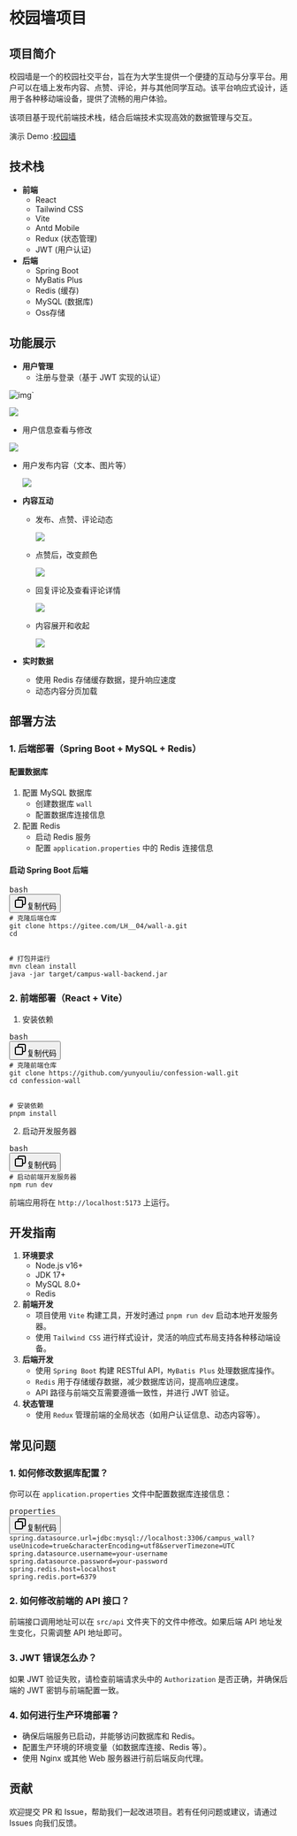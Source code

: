 # 校园墙项目

## 项目简介

校园墙是一个的校园社交平台，旨在为大学生提供一个便捷的互动与分享平台。用户可以在墙上发布内容、点赞、评论，并与其他同学互动。该平台响应式设计，适用于各种移动端设备，提供了流畅的用户体验。

该项目基于现代前端技术栈，结合后端技术实现高效的数据管理与交互。

演示 Demo :[校园墙](https://www.flawless.uno/)

## 技术栈

* **前端**
  * React
  * Tailwind CSS
  * Vite
  * Antd Mobile
  * Redux (状态管理)
  * JWT (用户认证)
* **后端**
  * Spring Boot
  * MyBatis Plus
  * Redis (缓存)
  * MySQL (数据库)
  * Oss存储

## 功能展示

* **用户管理**
  * 注册与登录（基于 JWT 实现的认证）

![img](./docs/QQ截图20250206162630.png)`

![](./docs/QQ截图20250206162640.png)

* 用户信息查看与修改

![](./docs/QQ截图20250206162607.png)

* 用户发布内容（文本、图片等）

  ![](./docs/QQ截图20250206162554.png)
* **内容互动**

  * 发布、点赞、评论动态

    ![](./docs/QQ截图20250206164625.png)
  * 点赞后，改变颜色

    ![](./docs/QQ截图20250206161417.png)
  * 回复评论及查看评论详情

    ![](./docs/QQ截图20250206162016.png)
  * 内容展开和收起

    ![](./docs/QQ截图20250206164656.png)
* **实时数据**

  * 使用 Redis 存储缓存数据，提升响应速度
  * 动态内容分页加载

## 部署方法

### 1. 后端部署（Spring Boot + MySQL + Redis）

#### 配置数据库

1. 配置 MySQL 数据库
   * 创建数据库 `wall`
   * 配置数据库连接信息
2. 配置 Redis
   * 启动 Redis 服务
   * 配置 `application.properties` 中的 Redis 连接信息

#### 启动 Spring Boot 后端

<pre class="!overflow-visible"><div class="contain-inline-size rounded-md border-[0.5px] border-token-border-medium relative bg-token-sidebar-surface-primary dark:bg-gray-950"><div class="flex items-center text-token-text-secondary px-4 py-2 text-xs font-sans justify-between rounded-t-md h-9 bg-token-sidebar-surface-primary dark:bg-token-main-surface-secondary select-none">bash</div><div class="sticky top-9 md:top-[5.75rem]"><div class="absolute bottom-0 right-2 flex h-9 items-center"><div class="flex items-center rounded bg-token-sidebar-surface-primary px-2 font-sans text-xs text-token-text-secondary dark:bg-token-main-surface-secondary"><span class="" data-state="closed"><button class="flex gap-1 items-center select-none py-1"><svg width="24" height="24" viewBox="0 0 24 24" fill="none" xmlns="http://www.w3.org/2000/svg" class="icon-sm"><path fill-rule="evenodd" clip-rule="evenodd" d="M7 5C7 3.34315 8.34315 2 10 2H19C20.6569 2 22 3.34315 22 5V14C22 15.6569 20.6569 17 19 17H17V19C17 20.6569 15.6569 22 14 22H5C3.34315 22 2 20.6569 2 19V10C2 8.34315 3.34315 7 5 7H7V5ZM9 7H14C15.6569 7 17 8.34315 17 10V15H19C19.5523 15 20 14.5523 20 14V5C20 4.44772 19.5523 4 19 4H10C9.44772 4 9 4.44772 9 5V7ZM5 9C4.44772 9 4 9.44772 4 10V19C4 19.5523 4.44772 20 5 20H14C14.5523 20 15 19.5523 15 19V10C15 9.44772 14.5523 9 14 9H5Z" fill="currentColor"></path></svg>复制代码</button></span></div></div></div><div class="overflow-y-auto p-4" dir="ltr"><code class="!whitespace-pre hljs language-bash"># 克隆后端仓库
git clone https://gitee.com/LH__04/wall-a.git
cd 


# 打包并运行
mvn clean install
java -jar target/campus-wall-backend.jar
</code></div></div></pre>

### 2. 前端部署（React + Vite）

1. 安装依赖

<pre class="!overflow-visible"><div class="contain-inline-size rounded-md border-[0.5px] border-token-border-medium relative bg-token-sidebar-surface-primary dark:bg-gray-950"><div class="flex items-center text-token-text-secondary px-4 py-2 text-xs font-sans justify-between rounded-t-md h-9 bg-token-sidebar-surface-primary dark:bg-token-main-surface-secondary select-none">bash</div><div class="sticky top-9 md:top-[5.75rem]"><div class="absolute bottom-0 right-2 flex h-9 items-center"><div class="flex items-center rounded bg-token-sidebar-surface-primary px-2 font-sans text-xs text-token-text-secondary dark:bg-token-main-surface-secondary"><span class="" data-state="closed"><button class="flex gap-1 items-center select-none py-1"><svg width="24" height="24" viewBox="0 0 24 24" fill="none" xmlns="http://www.w3.org/2000/svg" class="icon-sm"><path fill-rule="evenodd" clip-rule="evenodd" d="M7 5C7 3.34315 8.34315 2 10 2H19C20.6569 2 22 3.34315 22 5V14C22 15.6569 20.6569 17 19 17H17V19C17 20.6569 15.6569 22 14 22H5C3.34315 22 2 20.6569 2 19V10C2 8.34315 3.34315 7 5 7H7V5ZM9 7H14C15.6569 7 17 8.34315 17 10V15H19C19.5523 15 20 14.5523 20 14V5C20 4.44772 19.5523 4 19 4H10C9.44772 4 9 4.44772 9 5V7ZM5 9C4.44772 9 4 9.44772 4 10V19C4 19.5523 4.44772 20 5 20H14C14.5523 20 15 19.5523 15 19V10C15 9.44772 14.5523 9 14 9H5Z" fill="currentColor"></path></svg>复制代码</button></span></div></div></div><div class="overflow-y-auto p-4" dir="ltr"><code class="!whitespace-pre hljs language-bash"># 克隆前端仓库
git clone https://github.com/yunyouliu/confession-wall.git
cd confession-wall


# 安装依赖
pnpm install
</code></div></div></pre>

2. 启动开发服务器

<pre class="!overflow-visible"><div class="contain-inline-size rounded-md border-[0.5px] border-token-border-medium relative bg-token-sidebar-surface-primary dark:bg-gray-950"><div class="flex items-center text-token-text-secondary px-4 py-2 text-xs font-sans justify-between rounded-t-md h-9 bg-token-sidebar-surface-primary dark:bg-token-main-surface-secondary select-none">bash</div><div class="sticky top-9 md:top-[5.75rem]"><div class="absolute bottom-0 right-2 flex h-9 items-center"><div class="flex items-center rounded bg-token-sidebar-surface-primary px-2 font-sans text-xs text-token-text-secondary dark:bg-token-main-surface-secondary"><span class="" data-state="closed"><button class="flex gap-1 items-center select-none py-1"><svg width="24" height="24" viewBox="0 0 24 24" fill="none" xmlns="http://www.w3.org/2000/svg" class="icon-sm"><path fill-rule="evenodd" clip-rule="evenodd" d="M7 5C7 3.34315 8.34315 2 10 2H19C20.6569 2 22 3.34315 22 5V14C22 15.6569 20.6569 17 19 17H17V19C17 20.6569 15.6569 22 14 22H5C3.34315 22 2 20.6569 2 19V10C2 8.34315 3.34315 7 5 7H7V5ZM9 7H14C15.6569 7 17 8.34315 17 10V15H19C19.5523 15 20 14.5523 20 14V5C20 4.44772 19.5523 4 19 4H10C9.44772 4 9 4.44772 9 5V7ZM5 9C4.44772 9 4 9.44772 4 10V19C4 19.5523 4.44772 20 5 20H14C14.5523 20 15 19.5523 15 19V10C15 9.44772 14.5523 9 14 9H5Z" fill="currentColor"></path></svg>复制代码</button></span></div></div></div><div class="overflow-y-auto p-4" dir="ltr"><code class="!whitespace-pre hljs language-bash"># 启动前端开发服务器
npm run dev
</code></div></div></pre>

前端应用将在 `http://localhost:5173` 上运行。

## 开发指南

1. **环境要求**
   * Node.js v16+
   * JDK 17+
   * MySQL 8.0+
   * Redis
2. **前端开发**
   * 项目使用 `Vite` 构建工具，开发时通过 `pnpm run dev` 启动本地开发服务器。
   * 使用 `Tailwind CSS` 进行样式设计，灵活的响应式布局支持各种移动端设备。
3. **后端开发**
   * 使用 `Spring Boot` 构建 RESTful API，`MyBatis Plus` 处理数据库操作。
   * `Redis` 用于存储缓存数据，减少数据库访问，提高响应速度。
   * API 路径与前端交互需要遵循一致性，并进行 JWT 验证。
4. **状态管理**
   * 使用 `Redux` 管理前端的全局状态（如用户认证信息、动态内容等）。

## 常见问题

### 1. 如何修改数据库配置？

你可以在 `application.properties` 文件中配置数据库连接信息：

<pre class="!overflow-visible"><div class="contain-inline-size rounded-md border-[0.5px] border-token-border-medium relative bg-token-sidebar-surface-primary dark:bg-gray-950"><div class="flex items-center text-token-text-secondary px-4 py-2 text-xs font-sans justify-between rounded-t-md h-9 bg-token-sidebar-surface-primary dark:bg-token-main-surface-secondary select-none">properties</div><div class="sticky top-9 md:top-[5.75rem]"><div class="absolute bottom-0 right-2 flex h-9 items-center"><div class="flex items-center rounded bg-token-sidebar-surface-primary px-2 font-sans text-xs text-token-text-secondary dark:bg-token-main-surface-secondary"><span class="" data-state="closed"><button class="flex gap-1 items-center select-none py-1"><svg width="24" height="24" viewBox="0 0 24 24" fill="none" xmlns="http://www.w3.org/2000/svg" class="icon-sm"><path fill-rule="evenodd" clip-rule="evenodd" d="M7 5C7 3.34315 8.34315 2 10 2H19C20.6569 2 22 3.34315 22 5V14C22 15.6569 20.6569 17 19 17H17V19C17 20.6569 15.6569 22 14 22H5C3.34315 22 2 20.6569 2 19V10C2 8.34315 3.34315 7 5 7H7V5ZM9 7H14C15.6569 7 17 8.34315 17 10V15H19C19.5523 15 20 14.5523 20 14V5C20 4.44772 19.5523 4 19 4H10C9.44772 4 9 4.44772 9 5V7ZM5 9C4.44772 9 4 9.44772 4 10V19C4 19.5523 4.44772 20 5 20H14C14.5523 20 15 19.5523 15 19V10C15 9.44772 14.5523 9 14 9H5Z" fill="currentColor"></path></svg>复制代码</button></span></div></div></div><div class="overflow-y-auto p-4" dir="ltr"><code class="!whitespace-pre hljs language-properties">spring.datasource.url=jdbc:mysql://localhost:3306/campus_wall?useUnicode=true&characterEncoding=utf8&serverTimezone=UTC
spring.datasource.username=your-username
spring.datasource.password=your-password
spring.redis.host=localhost
spring.redis.port=6379
</code></div></div></pre>

### 2. 如何修改前端的 API 接口？

前端接口调用地址可以在 `src/api` 文件夹下的文件中修改。如果后端 API 地址发生变化，只需调整 API 地址即可。

### 3. JWT 错误怎么办？

如果 JWT 验证失败，请检查前端请求头中的 `Authorization` 是否正确，并确保后端的 JWT 密钥与前端配置一致。

### 4. 如何进行生产环境部署？

* 确保后端服务已启动，并能够访问数据库和 Redis。
* 配置生产环境的环境变量（如数据库连接、Redis 等）。
* 使用 Nginx 或其他 Web 服务器进行前后端反向代理。

## 贡献

欢迎提交 PR 和 Issue，帮助我们一起改进项目。若有任何问题或建议，请通过 Issues 向我们反馈。
